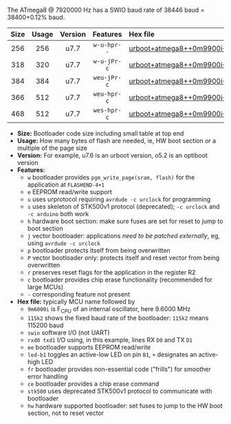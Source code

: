The ATmega8 @ 7920000 Hz has a SWIO baud rate of 38446 baud = 38400+0.12% baud.

|Size|Usage|Version|Features|Hex file|
|:-:|:-:|:-:|:-:|:--|
|256|256|u7.7|`w-u-hpr--`|[urboot+atmega8++0m9900i++++4k8_swio_rxd0_txd1_led+b5_hw.hex](https://raw.githubusercontent.com/stefanrueger/urboot.hex/main/cores/minicore/atmega8/internal_oscillator/fint++0m9900_Hz/br++++4k8_bps/urboot+atmega8++0m9900i++++4k8_swio_rxd0_txd1_led+b5_hw.hex)|
|318|320|u7.7|`w-u-jPr-c`|[urboot+atmega8++0m9900i++++4k8_swio_rxd0_txd1_led+b5_fr_ce.hex](https://raw.githubusercontent.com/stefanrueger/urboot.hex/main/cores/minicore/atmega8/internal_oscillator/fint++0m9900_Hz/br++++4k8_bps/urboot+atmega8++0m9900i++++4k8_swio_rxd0_txd1_led+b5_fr_ce.hex)|
|384|384|u7.7|`weu-jPr-c`|[urboot+atmega8++0m9900i++++4k8_swio_rxd0_txd1_ee_led+b5_fr_ce.hex](https://raw.githubusercontent.com/stefanrueger/urboot.hex/main/cores/minicore/atmega8/internal_oscillator/fint++0m9900_Hz/br++++4k8_bps/urboot+atmega8++0m9900i++++4k8_swio_rxd0_txd1_ee_led+b5_fr_ce.hex)|
|366|512|u7.7|`weu-hpr-c`|[urboot+atmega8++0m9900i++++4k8_swio_rxd0_txd1_ee_led+b5_fr_ce_hw.hex](https://raw.githubusercontent.com/stefanrueger/urboot.hex/main/cores/minicore/atmega8/internal_oscillator/fint++0m9900_Hz/br++++4k8_bps/urboot+atmega8++0m9900i++++4k8_swio_rxd0_txd1_ee_led+b5_fr_ce_hw.hex)|
|468|512|u7.7|`wes-hpr-c`|[urboot+atmega8++0m9900i++++4k8_swio_rxd0_txd1_ee_led+b5_fr_ce_stk500_hw.hex](https://raw.githubusercontent.com/stefanrueger/urboot.hex/main/cores/minicore/atmega8/internal_oscillator/fint++0m9900_Hz/br++++4k8_bps/urboot+atmega8++0m9900i++++4k8_swio_rxd0_txd1_ee_led+b5_fr_ce_stk500_hw.hex)|

- **Size:** Bootloader code size including small table at top end
- **Usage:** How many bytes of flash are needed, ie, HW boot section or a multiple of the page size
- **Version:** For example, u7.6 is an urboot version, o5.2 is an optiboot version
- **Features:**
  + `w` bootloader provides `pgm_write_page(sram, flash)` for the application at `FLASHEND-4+1`
  + `e` EEPROM read/write support
  + `u` uses urprotocol requiring `avrdude -c urclock` for programming
  + `s` uses skeleton of STK500v1 protocol (deprecated); `-c urclock` and `-c arduino` both work
  + `h` hardware boot section: make sure fuses are set for reset to jump to boot section
  + `j` vector bootloader: applications *need to be patched externally*, eg, using `avrdude -c urclock`
  + `p` bootloader protects itself from being overwritten
  + `P` vector bootloader only: protects itself and reset vector from being overwritten
  + `r` preserves reset flags for the application in the register R2
  + `c` bootloader provides chip erase functionality (recommended for large MCUs)
  + `-` corresponding feature not present
- **Hex file:** typically MCU name followed by
  + `9m6000i` is F<sub>CPU</sub> of an internal oscillator, here 9.6000 MHz
  + `115k2` shows the fixed baud rate of the bootloader: `115k2` means 115200 baud
  + `swio` software I/O (not UART)
  + `rxd0 txd1` I/O using, in this example, lines RX `D0` and TX `D1`
  + `ee` bootloader supports EEPROM read/write
  + `led-b1` toggles an active-low LED on pin `B1`, `+` designates an active-high LED
  + `fr` bootloader provides non-essential code ("frills") for smoother error handling
  + `ce` bootloader provides a chip erase command
  + `stk500` uses deprecated STK500v1 protocol to communicate with bootloader
  + `hw` hardware supported bootloader: set fuses to jump to the HW boot section, not to reset vector
